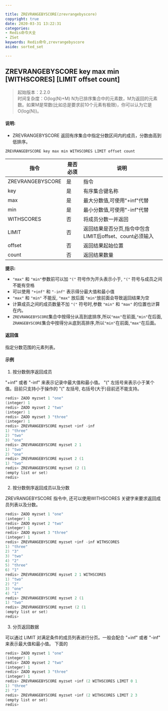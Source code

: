 ```yaml
---

title: ZREVRANGEBYSCORE(zrevrangebyscore)
copyright: true
date: 2020-03-31 13:22:31
categories: 
- Redis命令大全
- ZSet
keywords: Redis命令,zrevrangebyscore
aside: sorted_set

---
```

## ZREVRANGEBYSCORE key max min [WITHSCORES] [LIMIT offset count] 
>起始版本：2.2.0<br/>时间复杂度：O(log(N)+M) N为已排序集合中的元素数，M为返回的元素数。如果M是常数(比如总是要求前10个元素有极限)，你可以认为它是O(log(N))。 


#### 说明:
* ZREVRANGEBYSCORE 返回有序集合中指定分数区间内的成员，分数由高到低排序。

```c
ZREVRANGEBYSCORE key max min WITHSCORES LIMIT offset count
```

| 指令             | 是否必须 | 说明                                                    |
| ---------------- | -------- | ------------------------------------------------------- |
| ZREVRANGEBYSCORE | 是       | 指令                                                    |
| key              | 是       | 有序集合键名称                                          |
| max              | 是       | 最大分数值,可使用"+inf"代替                             |
| min              | 是       | 最小分数值,可使用"-inf"代替                             |
| WITHSCORES       | 否       | 将成员分数一并返回                                      |
| LIMIT            | 否       | 返回结果是否分页,指令中包含LIMIT后offset、count必须输入 |
| offset           | 否       | 返回结果起始位置                                        |
| count            | 否       | 返回结果数量                                            |

**提示:**

- `"max"` 和 `"min"`参数前可以加 `"("` 符号作为开头表示小于, `"("` 符号与成员之间不能有空格
- 可以使用 `"+inf"` 和 `"-inf"` 表示得分最大值和最小值
- `"max"` 和 `"min"` 不能反, `"max"` 放后面 `"min"`放前面会导致返回结果为空
- 计算成员之间的成员数量不加 `"("` 符号时,参数 `"min"` 和 `"max"` 的位置也计算在内。
- `ZREVRANGEBYSCORE`集合中按得分从高到底排序,所以`"max"`在前面,`"min"`在后面, `ZRANGEBYSCORE`集合中按得分从底到高排序,所以`"min"`在前面,`"max"`在后面。

#### 返回值

指定分数范围的元素列表。

#### 示例

1. 按分数倒序返回成员

"+inf" 或者 "-inf" 来表示记录中最大值和最小值。 "(" 左括号来表示小于某个值。目前只支持小于操作的 "(" 左括号, 右括号(大于)目前还不能支持。
```c
redis> ZADD myzset 1 "one"
(integer) 1
redis> ZADD myzset 2 "two"
(integer) 1
redis> ZADD myzset 3 "three"
(integer) 1
redis> ZREVRANGEBYSCORE myzset +inf -inf
1) "three"
2) "two"
3) "one"
redis> ZREVRANGEBYSCORE myzset 2 1
1) "two"
2) "one"
redis> ZREVRANGEBYSCORE myzset 2 (1
1) "two"
redis> ZREVRANGEBYSCORE myzset (2 (1
(empty list or set)
redis> 
```
2. 按分数倒序返回成员以及分数

ZREVRANGEBYSCORE 指令中, 还可以使用WITHSCORES 关键字来要求返回成员列表以及分数。
```c
redis> ZADD myzset 1 "one"
(integer) 1
redis> ZADD myzset 2 "two"
(integer) 1
redis> ZADD myzset 3 "three"
(integer) 1
redis> ZREVRANGEBYSCORE myzset +inf -inf WITHSCORES
1) "three"
2) "3"
3) "two"
4) "2"
5) "three"
6) "1"
redis> ZREVRANGEBYSCORE myzset 2 1 WITHSCORES
1) "two"
2) "2"
3) "one"
4) "1"
redis> ZREVRANGEBYSCORE myzset 2 (1
1) "two"
redis> ZREVRANGEBYSCORE myzset (2 (1
(empty list or set)
redis> 
```
3. 分页返回数据

可以通过 LIMIT 对满足条件的成员列表进行分页。一般会配合 "+inf" 或者 "-inf" 来表示最大值和最小值。 下面的
```c
redis> ZADD myzset 1 "one"
(integer) 1
redis> ZADD myzset 2 "two"
(integer) 1
redis> ZADD myzset 3 "three"
(integer) 1
redis> ZREVRANGEBYSCORE myzset +inf (2 WITHSCORES LIMIT 0 1 
1) "three"
2) "3"
redis> ZREVRANGEBYSCORE myzset +inf (2 WITHSCORES LIMIT 2 3
(empty list or set)
redis> 
```